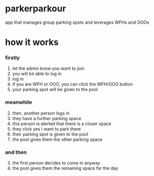 parkerparkour
=============

app that manages group parking spots and leverages WFHs and OOOs

# how it works
### firstly
1. let the admin know you want to join
1. you will be able to log in
1. log in
1. if you are WFH or OOO, you can click the WFH/OOO button
1. your parking spot will be given to the pool

### meanwhile
2. then, another person logs in
2. they have a further parking space
2. this person is alerted that there is a closer space
2. they click yes i want to park there
2. their parking spot is given to the pool
2. the pool gives them the other parking space

### and then
3. the first person decides to come in anyway
3. the pool gives them the remaining space for the day


